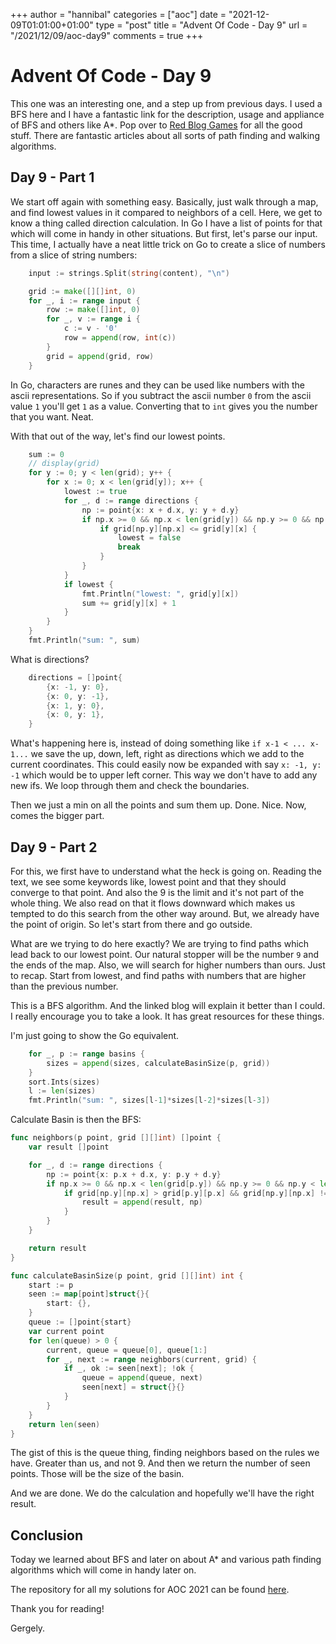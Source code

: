 +++
author = "hannibal"
categories = ["aoc"]
date = "2021-12-09T01:01:00+01:00"
type = "post"
title = "Advent Of Code - Day 9"
url = "/2021/12/09/aoc-day9"
comments = true
+++

# Advent Of Code - Day 9

This one was an interesting one, and a step up from previous days. I used a BFS here and I have a fantastic link for the
description, usage and appliance of BFS and others like A*. Pop over to [Red Blog Games](https://www.redblobgames.com/pathfinding/a-star/introduction.html) for
all the good stuff. There are fantastic articles about all sorts of path finding and walking algorithms.

## Day 9 - Part 1

We start off again with something easy. Basically, just walk through a map, and find lowest values in it compared to
neighbors of a cell. Here, we get to know a thing called direction calculation. In Go I have a list of points for that
which will come in handy in other situations. But first, let's parse our input. This time, I actually have a neat little
trick on Go to create a slice of numbers from a slice of string numbers:

```go
	input := strings.Split(string(content), "\n")

	grid := make([][]int, 0)
	for _, i := range input {
		row := make([]int, 0)
		for _, v := range i {
			c := v - '0'
			row = append(row, int(c))
		}
		grid = append(grid, row)
	}
```

In Go, characters are runes and they can be used like numbers with the ascii representations. So if you subtract the
ascii number `0` from the ascii value `1` you'll get `1` as a value. Converting that to `int` gives you the number that
you want. Neat.

With that out of the way, let's find our lowest points.

```go
	sum := 0
	// display(grid)
	for y := 0; y < len(grid); y++ {
		for x := 0; x < len(grid[y]); x++ {
			lowest := true
			for _, d := range directions {
				np := point{x: x + d.x, y: y + d.y}
				if np.x >= 0 && np.x < len(grid[y]) && np.y >= 0 && np.y < len(grid) {
					if grid[np.y][np.x] <= grid[y][x] {
						lowest = false
						break
					}
				}
			}
			if lowest {
				fmt.Println("lowest: ", grid[y][x])
				sum += grid[y][x] + 1
			}
		}
	}
	fmt.Println("sum: ", sum)
```

What is directions?

```go
	directions = []point{
		{x: -1, y: 0},
		{x: 0, y: -1},
		{x: 1, y: 0},
		{x: 0, y: 1},
	}
```

What's happening here is, instead of doing something like `if x-1 < ... x-1...` we save the up, down, left, right as
directions which we add to the current coordinates. This could easily now be expanded with say `x: -1, y: -1` which would
be to upper left corner. This way we don't have to add any new ifs. We loop through them and check the boundaries.

Then we just a min on all the points and sum them up. Done. Nice. Now, comes the bigger part.

## Day 9 - Part 2

For this, we first have to understand what the heck is going on. Reading the text, we see some keywords like, lowest point
and that they should converge to that point. And also the 9 is the limit and it's not part of the whole thing. We also
read on that it flows downward which makes us tempted to do this search from the other way around. But, we already have
the point of origin. So let's start from there and go outside.

What are we trying to do here exactly? We are trying to find paths which lead back to our lowest point. Our natural
stopper will be the number `9` and the ends of the map. Also, we will search for higher numbers than ours. Just to recap.
Start from lowest, and find paths with numbers that are higher than the previous number.

This is a BFS algorithm. And the linked blog will explain it better than I could. I really encourage you to take a look.
It has great resources for these things.

I'm just going to show the Go equivalent.

```go
	for _, p := range basins {
		sizes = append(sizes, calculateBasinSize(p, grid))
	}
	sort.Ints(sizes)
	l := len(sizes)
	fmt.Println("sum: ", sizes[l-1]*sizes[l-2]*sizes[l-3])
```

Calculate Basin is then the BFS:

```go
func neighbors(p point, grid [][]int) []point {
	var result []point

	for _, d := range directions {
		np := point{x: p.x + d.x, y: p.y + d.y}
		if np.x >= 0 && np.x < len(grid[p.y]) && np.y >= 0 && np.y < len(grid) {
			if grid[np.y][np.x] > grid[p.y][p.x] && grid[np.y][np.x] != 9 {
				result = append(result, np)
			}
		}
	}

	return result
}

func calculateBasinSize(p point, grid [][]int) int {
	start := p
	seen := map[point]struct{}{
		start: {},
	}
	queue := []point{start}
	var current point
	for len(queue) > 0 {
		current, queue = queue[0], queue[1:]
		for _, next := range neighbors(current, grid) {
			if _, ok := seen[next]; !ok {
				queue = append(queue, next)
				seen[next] = struct{}{}
			}
		}
	}
	return len(seen)
}
```

The gist of this is the queue thing, finding neighbors based on the rules we have. Greater than us, and not 9. And then
we return the number of seen points. Those will be the size of the basin.

And we are done. We do the calculation and hopefully we'll have the right result.

## Conclusion

Today we learned about BFS and later on about A* and various path finding algorithms which will come in handy later on.

The repository for all my solutions for AOC 2021 can be found [here](https://github.com/Skarlso/aoc2021).

Thank you for reading!

Gergely.